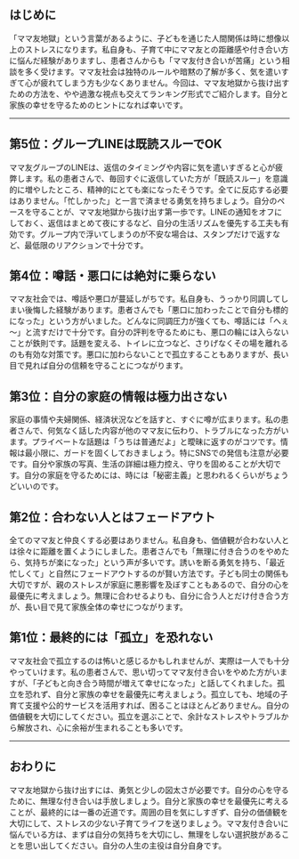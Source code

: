 ## はじめに

「ママ友地獄」という言葉があるように、子どもを通じた人間関係は時に想像以上のストレスになります。私自身も、子育て中にママ友との距離感や付き合い方に悩んだ経験がありますし、患者さんからも「ママ友付き合いが苦痛」という相談を多く受けます。ママ友社会は独特のルールや暗黙の了解が多く、気を遣いすぎて心が疲れてしまう方も少なくありません。今回は、ママ友地獄から抜け出すための方法を、やや過激な視点も交えてランキング形式でご紹介します。自分と家族の幸せを守るためのヒントになれば幸いです。

---

## 第5位：グループLINEは既読スルーでOK

ママ友グループのLINEは、返信のタイミングや内容に気を遣いすぎると心が疲弊します。私の患者さんで、毎回すぐに返信していた方が「既読スルー」を意識的に増やしたところ、精神的にとても楽になったそうです。全てに反応する必要はありません。「忙しかった」と一言で済ませる勇気を持ちましょう。自分のペースを守ることが、ママ友地獄から抜け出す第一歩です。LINEの通知をオフにしておく、返信はまとめて夜にするなど、自分の生活リズムを優先する工夫も有効です。グループ内で浮いてしまうのが不安な場合は、スタンプだけで返すなど、最低限のリアクションで十分です。

## 第4位：噂話・悪口には絶対に乗らない

ママ友社会では、噂話や悪口が蔓延しがちです。私自身も、うっかり同調してしまい後悔した経験があります。患者さんでも「悪口に加わったことで自分も標的になった」という方がいました。どんなに同調圧力が強くても、噂話には「へぇ～」と流すだけで十分です。自分の評判を守るためにも、悪口の輪には入らないことが鉄則です。話題を変える、トイレに立つなど、さりげなくその場を離れるのも有効な対策です。悪口に加わらないことで孤立することもありますが、長い目で見れば自分の信頼を守ることにつながります。

## 第3位：自分の家庭の情報は極力出さない

家庭の事情や夫婦関係、経済状況などを話すと、すぐに噂が広まります。私の患者さんで、何気なく話した内容が他のママ友に伝わり、トラブルになった方がいます。プライベートな話題は「うちは普通だよ」と曖昧に返すのがコツです。情報は最小限に、ガードを固くしておきましょう。特にSNSでの発信も注意が必要です。自分や家族の写真、生活の詳細は極力控え、守りを固めることが大切です。自分の家庭を守るためには、時には「秘密主義」と思われるくらいがちょうどいいのです。

## 第2位：合わない人とはフェードアウト

全てのママ友と仲良くする必要はありません。私自身も、価値観が合わない人とは徐々に距離を置くようにしました。患者さんでも「無理に付き合うのをやめたら、気持ちが楽になった」という声が多いです。誘いを断る勇気を持ち、「最近忙しくて」と自然にフェードアウトするのが賢い方法です。子ども同士の関係も大切ですが、親のストレスが家庭に悪影響を及ぼすこともあるので、自分の心を最優先に考えましょう。無理に合わせるよりも、自分に合う人とだけ付き合う方が、長い目で見て家族全体の幸せにつながります。

## 第1位：最終的には「孤立」を恐れない

ママ友社会で孤立するのは怖いと感じるかもしれませんが、実際は一人でも十分やっていけます。私の患者さんで、思い切ってママ友付き合いをやめた方がいますが、「子どもと向き合う時間が増えて幸せになった」と話してくれました。孤立を恐れず、自分と家族の幸せを最優先に考えましょう。孤立しても、地域の子育て支援や公的サービスを活用すれば、困ることはほとんどありません。自分の価値観を大切にしてください。孤立を選ぶことで、余計なストレスやトラブルから解放され、心に余裕が生まれることも多いです。

---

## おわりに

ママ友地獄から抜け出すには、勇気と少しの図太さが必要です。自分の心を守るために、無理な付き合いは手放しましょう。自分と家族の幸せを最優先に考えることが、最終的には一番の近道です。周囲の目を気にしすぎず、自分の価値観を大切にして、ストレスの少ない子育てライフを送りましょう。ママ友付き合いに悩んでいる方は、まずは自分の気持ちを大切にし、無理をしない選択肢があることを思い出してください。自分の人生の主役は自分自身です。
